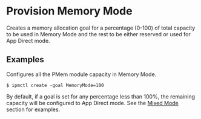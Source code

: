 # Provision Memory Mode

Creates a memory allocation goal for a percentage (0-100) of total capacity to be used in Memory Mode and the rest to be either reserved or used for App Direct mode.

## **Examples**

Configures all the PMem module capacity in Memory Mode.

```
$ ipmctl create -goal MemoryMode=100
```

By default, if a goal is set for any percentage less than 100%, the remaining capacity will be configured to App Direct mode. See the [Mixed Mode](provision-mixed-mode.md) section for examples.
